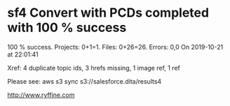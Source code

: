 # sf4 Convert with PCDs completed with 100 % success

100 % success. Projects: 0+1=1.  Files: 0+26=26. Errors: 0,0  On 2019-10-21 at 22:01:41

Xref: 4 duplicate topic ids, 3 hrefs missing, 1 image ref, 1 ref

Please see: aws s3 sync s3://salesforce.dita/results4

http://www.ryffine.com
